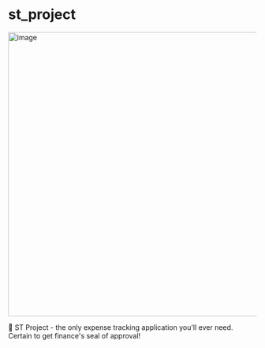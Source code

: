 # st_project

<img width="576" alt="image" src="https://github.com/user-attachments/assets/f1e214da-be7e-42d5-aefa-1656a6bef4bf">

🦭 ST Project - the only expense tracking application you'll ever need. Certain to get finance's seal of approval!
